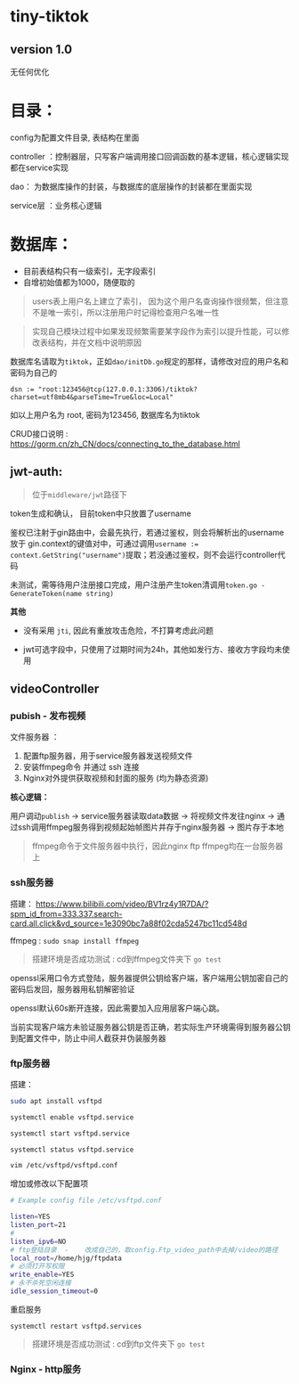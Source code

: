 # tiny-tiktok

## version 1.0

无任何优化

# 目录：
config为配置文件目录, 表结构在里面

controller ：控制器层，只写客户端调用接口回调函数的基本逻辑，核心逻辑实现都在service实现

dao： 为数据库操作的封装，与数据库的底层操作的封装都在里面实现

service层 ：业务核心逻辑
# 数据库：
* 目前表结构只有一级索引，无字段索引
* 自增初始值都为1000，随便取的

> users表上用户名上建立了索引， 因为这个用户名查询操作很频繁，但注意不是唯一索引，所以注册用户时记得检查用户名唯一性

> 实现自己模块过程中如果发现频繁需要某字段作为索引以提升性能，可以修改表结构，并在文档中说明原因

数据库名请取为`tiktok`，正如`dao/initDb.go`规定的那样，请修改对应的用户名和密码为自己的

`dsn := "root:123456@tcp(127.0.0.1:3306)/tiktok?charset=utf8mb4&parseTime=True&loc=Local"`

如以上用户名为 root, 密码为123456, 数据库名为tiktok

CRUD接口说明 : https://gorm.cn/zh_CN/docs/connecting_to_the_database.html

## jwt-auth:

> 位于`middleware/jwt`路径下

token生成和确认， 目前token中只放置了username

鉴权已注射于gin路由中，会最先执行，若通过鉴权，则会将解析出的username放于 gin.context的键值对中，可通过调用`username := context.GetString("username")`提取；若没通过鉴权，则不会运行controller代码

未测试，需等待用户注册接口完成，用户注册产生token清调用`token.go - GenerateToken(name string)` 

**其他** 

* 没有采用 `jti`, 因此有重放攻击危险，不打算考虑此问题

* jwt可选字段中，只使用了过期时间为24h，其他如发行方、接收方字段均未使用 

## videoController

### pubish - 发布视频

文件服务器 ： 
1. 配置ftp服务器，用于service服务器发送视频文件
2. 安装ffmpeg命令 并通过 ssh 连接
3. Nginx对外提供获取视频和封面的服务 (均为静态资源)

**核心逻辑：**


用户调动`publish` -> service服务器读取data数据 -> 将视频文件发往nginx -> 通过ssh调用ffmpeg服务得到视频起始帧图片并存于nginx服务器 -> 图片存于本地


> ffmpeg命令于文件服务器中执行，因此nginx ftp ffmpeg均在一台服务器上

### ssh服务器

搭建：
https://www.bilibili.com/video/BV1rz4y1R7DA/?spm_id_from=333.337.search-card.all.click&vd_source=1e3090bc7a88f02cda5247bc11cd548d

ffmpeg : `sudo snap install ffmpeg`

> 搭建环境是否成功测试 : cd到ffmpeg文件夹下 `go test`

openssl采用口令方式登陆，服务器提供公钥给客户端，客户端用公钥加密自己的密码后发回，服务器用私钥解密验证

openssl默认60s断开连接，因此需要加入应用层客户端心跳。

当前实现客户端方未验证服务器公钥是否正确，若实际生产环境需得到服务器公钥到配置文件中，防止中间人截获并伪装服务器


### ftp服务器

搭建：
``` sh
sudo apt install vsftpd

systemctl enable vsftpd.service 

systemctl start vsftpd.service

systemctl status vsftpd.service

vim /etc/vsftpd/vsftpd.conf
```

增加或修改以下配置项
``` sh
# Example config file /etc/vsftpd.conf

listen=YES
listen_port=21
#
listen_ipv6=NO
# ftp登陆目录  -    改成自己的，取config.Ftp_video_path中去掉/video的路径
local_root=/home/hjg/ftpdata 
# 必须打开写权限
write_enable=YES
# 永不杀死空闲连接
idle_session_timeout=0
```

重启服务

`systemctl restart vsftpd.services`

> 搭建环境是否成功测试 : cd到ftp文件夹下 `go test`

### Nginx - http服务



